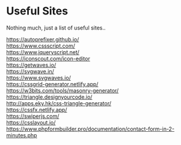 # Useful Sites
Nothing much, just a list of useful sites..

https://autoprefixer.github.io/ <br/>
https://www.cssscript.com/ <br/>
https://www.jqueryscript.net/ <br/>
https://iconscout.com/icon-editor <br/>
https://getwaves.io/ <br/>
https://svgwave.in/ <br/>
https://www.svgwaves.io/ <br/>
https://cssgrid-generator.netlify.app/ <br/>
https://w3bits.com/tools/masonry-generator/ <br/>
https://triangle.designyourcode.io/ <br/>
http://apps.eky.hk/css-triangle-generator/ <br/>
https://cssfx.netlify.app/ <br/>
https://swiperjs.com/ <br/>
https://csslayout.io/ <br/>
https://www.phpformbuilder.pro/documentation/contact-form-in-2-minutes.php <br/>

